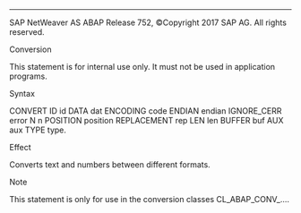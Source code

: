   

* * *

SAP NetWeaver AS ABAP Release 752, ©Copyright 2017 SAP AG. All rights reserved.

Conversion

This statement is for internal use only.
It must not be used in application programs.

Syntax

CONVERT ID id DATA dat ENCODING code ENDIAN endian IGNORE\_CERR error N n POSITION position REPLACEMENT rep LEN len BUFFER buf AUX aux TYPE type.

Effect

Converts text and numbers between different formats.

Note

This statement is only for use in the conversion classes CL\_ABAP\_CONV\_....